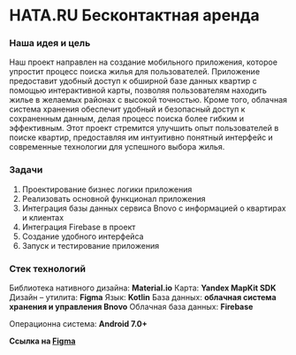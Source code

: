 # HATA.RU Бесконтактная аренда

### Наша идея и цель
Наш проект направлен на создание мобильного приложения, которое упростит процесс поиска жилья для пользователей. Приложение предоставит удобный доступ к обширной базе данных квартир с помощью интерактивной карты, позволяя пользователям находить жилье в желаемых районах с высокой точностью. Кроме того, облачная система хранения обеспечит удобный и безопасный доступ к сохраненным данным, делая процесс поиска более гибким и эффективным. Этот проект стремится улучшить опыт пользователей в поиске квартир, предоставляя им интуитивно понятный интерфейс и современные технологии для успешного выбора жилья.

### Задачи
1. Проектирование бизнес логики приложения
2. Реализовать основной функционал приложения
3. Интеграция базы данных сервиса Bnovo с информацией о квартирах и клиентах
4. Интеграция Firebase в проект
5. Создание удобного интерфейса
6. Запуск и тестирование приложения

### Стек технологий
Библиотека нативного дизайна: **Material.io**
Карта: **Yandex MapKit SDK**
Дизайн – утилита: **Figma**
Язык: **Kotlin**
База данных: **облачная система хранения и управления Bnovo**
Облачная база данных: **Firebase**


Операционна система: **Android 7.0+**

**Ссылка на [Figma](https://www.figma.com/file/k0UfFwfUhrutCCClW0qKhI/hataru-(%D0%BF%D1%80%D0%BE%D0%B5%D0%BA%D1%82-%D0%BF%D0%B4)?type=design&node-id=0%3A1&mode=design&t=B39rjKbHxuuJRSG4-1)**
